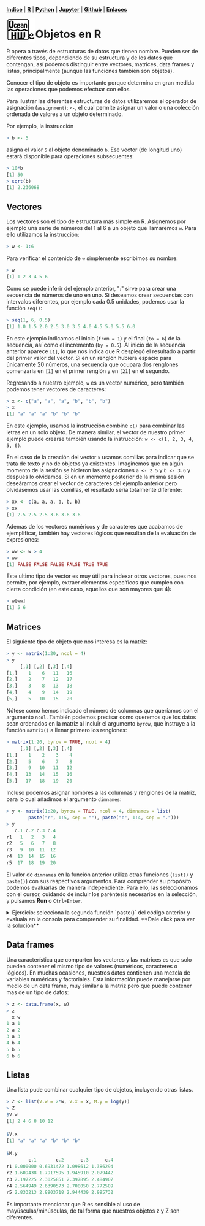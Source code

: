 <p align="left">
<strong><a href="../Indice.md">Indice</a></strong>
|
<strong><a href="../Intro-a-R/R.md">R</a></strong>
|
<strong><a href="../Intro-a-Python/Python.md">Python</a></strong>
|
<strong><a href="../Intro-a-Jupyter/Jupyter.md">Jupyter</a></strong>
|
<strong><a href="../Intro-a-github/Github.md">Github</a></strong>
|
<strong><a href="../enlaces.md">Enlaces</a></strong>
</p>

<img     style="float: left;" src="OHWe.png" width=15% height=15%>

# Objetos en R

R opera a través de estructuras de datos que tienen nombre. Pueden ser de diferentes tipos, dependiendo de su estructura y de los datos que contengan, así podemos distinguir entre vectores, matrices, data frames y listas, principalmente (aunque las funciones también son objetos). 

Conocer el tipo de objeto es importante porque determina en gran medida las operaciones que podemos efectuar con ellos.

Para ilustrar las diferentes estructuras de datos utilizaremos el operador de asignación (`assignment`): `<-`, el cual permite asignar un valor o una colección ordenada de valores a un objeto determinado.

Por ejemplo, la instrucción
```r
> b <- 5
```
asigna el valor `5` al objeto denominado `b`. Ese vector (de longitud uno) estará disponible para operaciones subsecuentes:
```r
> 10*b
[1] 50
> sqrt(b)
[1] 2.236068
```
##  Vectores

Los vectores son el tipo de estructura más simple en R. Asignemos por ejemplo una serie de números del 1 al 6 a un objeto que llamaremos `w`. Para ello utilizamos la instrucción:
```r
> w <- 1:6
```
Para verificar el contenido de `w` simplemente escribimos su nombre:
```r
> w
[1] 1 2 3 4 5 6
```
Como se puede inferir del ejemplo anterior, ":" sirve para crear una secuencia de números de uno en uno. Si deseamos crear secuencias con intervalos diferentes, por ejemplo cada 0.5 unidades, podemos usar la función `seq()`:
```r
> seq(1, 6, 0.5)
[1] 1.0 1.5 2.0 2.5 3.0 3.5 4.0 4.5 5.0 5.5 6.0
```
En este ejemplo indicamos el inicio (`from = 1`) y el final (`to = 6`) de la secuencia, así como el incremento (`by = 0.5`). Al inicio de la secuencia anterior aparece `[1]`, lo que nos indica que R desplegó el resultado a partir del primer valor del vector. Si en un renglón hubiera espacio para únicamente 20 números, una secuencia que ocupara dos renglones comenzaría en `[1]` en el primer renglón y en `[21]` en el segundo.

Regresando a nuestro ejemplo, `w` es un vector numérico, pero también podemos tener vectores de caracteres:
```r
> x <- c("a", "a", "a", "b", "b", "b")
> x
[1] "a" "a" "a" "b" "b" "b"
```

En este ejemplo, usamos la instrucción combine `c()` para combinar las letras en un solo objeto. De manera similar, el vector de nuestro primer ejemplo puede crearse también usando la instrucción: `w <- c(1, 2, 3, 4, 5, 6)`. 

En el caso de la creación del vector `x` usamos comillas para indicar que se trata de texto y no de objetos ya existentes. Imaginemos que en algún momento de la sesión se hicieron las asignaciones `a <- 2.5` y `b <- 3.6` y después lo olvidamos. Si en un momento posterior de la misma sesión deseáramos crear el vector de caracteres del ejemplo anterior pero olvidásemos usar las comillas, el resultado sería totalmente diferente:

```r
> xx <- c(a, a, a, b, b, b)
> xx
[1] 2.5 2.5 2.5 3.6 3.6 3.6
```

Ademas de los vectores numéricos y de caracteres que acabamos de ejemplificar, también hay vectores lógicos que resultan de la evaluación de expresiones:

```r
> ww <- w > 4
> ww
[1] FALSE FALSE FALSE FALSE TRUE TRUE
```

Este ultimo tipo de vector es muy útil para indexar otros vectores, pues nos permite, por ejemplo, extraer elementos específicos que cumplen con cierta condición (en este caso, aquellos que son mayores que 4):

```r
> w[ww]
[1] 5 6
```

## Matrices

El siguiente tipo de objeto que nos interesa es la matriz:
```r
> y <- matrix(1:20, ncol = 4)
> y
     [,1] [,2] [,3] [,4]
[1,]    1    6   11   16
[2,]    2    7   12   17
[3,]    3    8   13   18
[4,]    4    9   14   19
[5,]    5   10   15   20
```

Nótese como hemos indicado el número de columnas que queríamos con el argumento `ncol`. También podemos precisar como queremos que los datos sean ordenados en la matriz al incluir el argumento `byrow`, que instruye a la función `matrix()` a llenar primero los renglones:

```r
> matrix(1:20, byrow = TRUE, ncol = 4)
     [,1] [,2] [,3] [,4]
[1,]    1    2    3    4
[2,]    5    6    7    8
[3,]    9   10   11   12
[4,]   13   14   15   16
[5,]   17   18   19   20
```

Incluso podemos asignar nombres a las columnas y renglones de la matriz, para lo cual añadimos el argumento `dimnames`:

```r
> y <- matrix(1:20, byrow = TRUE, ncol = 4, dimnames = list(
        paste("r", 1:5, sep = ""), paste("c", 1:4, sep = ".")))
> y
   c.1 c.2 c.3 c.4
r1   1   2   3   4
r2   5   6   7   8
r3   9  10  11  12
r4  13  14  15  16
r5  17  18  19  20 
```

El valor de `dimnames` en la función anterior utiliza otras funciones (`list()` y `paste()`) con sus respectivos argumentos. Para comprender su propósito podemos evaluarlas de  manera independiente. Para ello, las seleccionamos con el cursor, cuidando de incluir los paréntesis necesarios en la selección, y pulsamos **Run**   o `Ctrl+Enter`.

<details>
<summary>Ejercicio: selecciona la segunda función `paste()` del código anterior y evaluala en la consola para comprender su finalidad. **Dale click para ver la solución**</summary>
     
 ```r
> paste("c", 1:4, sep = ".")
[1] "c.1" "c.2" "c.3" "c.4"
```
     
</details>

## Data frames

Una característica que comparten los vectores y las matrices es que solo pueden contener el mismo tipo de valores (numéricos, caracteres o lógicos). En muchas ocasiones, nuestros datos contienen una mezcla de variables numéricas y factoriales. Esta información puede manejarse por medio de un data frame, muy similar a la matriz pero que puede contener mas de un tipo de datos:

```r
> z <- data.frame(x, w)
> z
  x w
1 a 1
2 a 2
3 a 3
4 b 4
5 b 5
6 b 6
```

## Listas

Una lista pude combinar cualquier tipo de objetos, incluyendo otras listas.
```r
> Z <- list(V.w = 2*w, V.x = x, M.y = log(y))
> Z
$V.w
[1] 2 4 6 8 10 12

$V.x
[1] "a" "a" "a" "b" "b" "b"

$M.y
        c.1       c.2      c.3      c.4
r1 0.000000 0.6931472 1.098612 1.386294
r2 1.609438 1.7917595 1.945910 2.079442
r3 2.197225 2.3025851 2.397895 2.484907
r4 2.564949 2.6390573 2.708050 2.772589
r5 2.833213 2.8903718 2.944439 2.995732
```

Es importante mencionar que R es sensible al uso de mayúsculas/minúsculas, de tal forma que nuestros objetos z y Z son diferentes.
